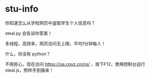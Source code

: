 # stu-info
你知道怎么从学校网页中盗取学生个人信息吗？

steal.py 会告诉你答案！

多线程，高效率，网页访问无上限，平均1分钟每人！

什么，你没有 python？

不用担心，现在访问 https://oa.cqyz.cn/ns/ ，按下F12，使用控制台运行 steal.js，照样手到擒来！
